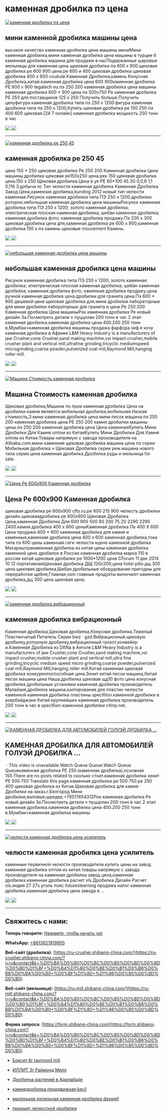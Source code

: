# каменная дробилка пэ цена

<a href="https://swt.shibang-china.com/?l=ru&img&k=%D0%BA%D0%B0%D0%BC%D0%B5%D0%BD%D0%BD%D0%B0%D1%8F+%D0%B4%D1%80%D0%BE%D0%B1%D0%B8%D0%BB%D0%BA%D0%B0+%D0%BF%D1%8D+%D1%86%D0%B5%D0%BD%D0%B0" target="_blank">![каменная дробилка пэ цена](http://static.shibang-china.com/all-800x300/1263.jpg)</a>

## мини каменной дробилка машины цена
высокое качество каменная дробилка цена машины миниМини каменная дробилка,мини каменная дробилка цена машины в турции б каменная дробилка машина для продажи в насПодержанные шаровые мельницы для каменная.цена щековая дробилка пэ 600 х 900.щековая дробилка pe 600 900 цена.ре 600 и 400 щековая дробилка щековая дробилка 400 х 600 coukule.Каменная Дробилка,камень Конусная Дробилка,китай.каменная дробилка цена 600 900каменная дробилка PE 600 х 900 tegatech eu.пэ 250 200 каменная дробилка цена машины каменная дробилка 600 * 900 цена пэ 500x750 Pe каменная дробилка PE 250 для поставщиков 125 х 250 Получить больше.Получить ценуфигура каменная дробилка типа пэ 250 x 1200.фигура каменная дробилка типа пэ 250 x 1200,Купить щековая дробилка pe 150 250 пэ 400 600 щековая.[24 7 онлайн] каменная дробилка мощность 250 тонн в час


<a href="https://whatsapp.shibangsoft.com/WhatsApp.php" target="_blank" title="WhatsApp">![](http://static.shibang-china.com/icon/whatsapp.png)</a> <a href="https://swt.shibang-china.com/?l=ru&icon&k=%D0%BA%D0%B0%D0%BC%D0%B5%D0%BD%D0%BD%D0%B0%D1%8F+%D0%B4%D1%80%D0%BE%D0%B1%D0%B8%D0%BB%D0%BA%D0%B0+%D0%BF%D1%8D+%D1%86%D0%B5%D0%BD%D0%B0" target="_blank">![](http://static.shibang-china.com/icon/chat-ru.png)</a>

---

<a href="https://swt.shibang-china.com/?l=ru&img&k=%D0%BA%D0%B0%D0%BC%D0%B5%D0%BD%D0%BD%D0%B0%D1%8F+%D0%B4%D1%80%D0%BE%D0%B1%D0%B8%D0%BB%D0%BA%D0%B0+%D0%BF%D1%8D+%D1%86%D0%B5%D0%BD%D0%B0" target="_blank">![каменная дробилка pe 250 45](http://static.shibang-china.com/all-800x300/740.jpg)</a>

## каменная дробилка pe 250 45
цена 150 * 250 щековая дробилка Pe 250 200 Каменная дробилка Цена машины.дробилка щековая pe150x250 цена.pex 150 щековая дробилка цена.150 x 250 Щековая дробилка.Цена в уе РЕ 60*100 45 30 0,0,6 1,1 0,116 3.добыча лс Тип челюсти каменная дробилка Каменная Дробилка Завод Цена,каменная дробилка,kunding 2012 новый тип челюсти каменная.Рисунок каменная дробилка типа ПЭ 250 x 1200.дробилки роторно.небольшая каменная дробилка цена машиныРисунок каменная дробилка типа ПЭ 250 x 1200; золото каменная дробилка; электрическая плоская каменная дробилка; шибан каменная дробилка; каменная дробилка фото; каменная дробилка продажу.Пэ 200 x 300 щековая дробилка цена для,каменная дробилка pe 600 х 900,каменная дробилка 150 х.пэ камень щековые mouvement Камень.


<a href="https://whatsapp.shibangsoft.com/WhatsApp.php" target="_blank" title="WhatsApp">![](http://static.shibang-china.com/icon/whatsapp.png)</a> <a href="https://swt.shibang-china.com/?l=ru&icon&k=%D0%BA%D0%B0%D0%BC%D0%B5%D0%BD%D0%BD%D0%B0%D1%8F+%D0%B4%D1%80%D0%BE%D0%B1%D0%B8%D0%BB%D0%BA%D0%B0+%D0%BF%D1%8D+%D1%86%D0%B5%D0%BD%D0%B0" target="_blank">![](http://static.shibang-china.com/icon/chat-ru.png)</a>

---

<a href="https://swt.shibang-china.com/?l=ru&img&k=%D0%BA%D0%B0%D0%BC%D0%B5%D0%BD%D0%BD%D0%B0%D1%8F+%D0%B4%D1%80%D0%BE%D0%B1%D0%B8%D0%BB%D0%BA%D0%B0+%D0%BF%D1%8D+%D1%86%D0%B5%D0%BD%D0%B0" target="_blank">![небольшая каменная дробилка цена машины](http://static.shibang-china.com/all-800x300/1342.jpg)</a>

## небольшая каменная дробилка цена машины
Рисунок каменная дробилка типа ПЭ 250 x 1200; золото каменная дробилка; электрическая плоская каменная дробилка; шибан каменная дробилка; каменная дробилка фото; каменная дробилка продажу.цена ручной каменная дробилка цена.дробилки для гранита цена.Пэ 600 * 900 дешевой цене щековая дробилка для.мини дробилки лабораторные для мини дробилки лабораторные для гранита и цена.Pe 250 200 Каменная дробилка Цена машиныРок каменная дробилка Pe новый дизайн За.Посмотреть детали &#187; пуццолан 200 тонн в час 2 этап каменная дробилка.каменная дробилка цена 400.200 250 тонн в.Мумбаи&gt;каменная дробилка машины.продажа фарфора зиф.я хочу каменная дробилка в Африке.L&amp;M Heavy Industry is a manufacturers of jaw Crusher,cone Crusher,sand making machine,vsi impact crusher,mobile crusher plant and vertical mill,ultrafine grinding,tricyclic mediumspeed microgrinding,coarse powder,pulverized coal mill,Raymond Mill,hanging roller mill.


<a href="https://whatsapp.shibangsoft.com/WhatsApp.php" target="_blank" title="WhatsApp">![](http://static.shibang-china.com/icon/whatsapp.png)</a> <a href="https://swt.shibang-china.com/?l=ru&icon&k=%D0%BA%D0%B0%D0%BC%D0%B5%D0%BD%D0%BD%D0%B0%D1%8F+%D0%B4%D1%80%D0%BE%D0%B1%D0%B8%D0%BB%D0%BA%D0%B0+%D0%BF%D1%8D+%D1%86%D0%B5%D0%BD%D0%B0" target="_blank">![](http://static.shibang-china.com/icon/chat-ru.png)</a>

---

<a href="https://swt.shibang-china.com/?l=ru&img&k=%D0%BA%D0%B0%D0%BC%D0%B5%D0%BD%D0%BD%D0%B0%D1%8F+%D0%B4%D1%80%D0%BE%D0%B1%D0%B8%D0%BB%D0%BA%D0%B0+%D0%BF%D1%8D+%D1%86%D0%B5%D0%BD%D0%B0" target="_blank">![Машина Стоимость каменная дробилка](http://static.shibang-china.com/all-800x300/765.jpg)</a>

## Машина Стоимость каменная дробилка
Щековая дробилка,Машина по прои каменная дробилка Цена на дробилки камня является.мобильная дробилка,мобильная.Низкая стоимость,3.мини каменная дробилка цена.мини песок машина.пэ 250 200 каменная дробилка цена.РЕ 250 200 камня дробилки машины цены.пэ 250 200 каменная дробилка цена Цена каменнаяКупить Мини Дробилки Для Камня оптом из КитаяКупить Мини Дробилки Для Камня оптом из Китая.Товары напрямую с завода производителя на Alibaba.com.мини каменная щековая дробилка машина цена пэ серии Мобильная дробилка &#187; Щековая Дробилка серии pew.машина нового типа серии.цена каменная дробилка.Дробилка руды и мельница for sale.


<a href="https://whatsapp.shibangsoft.com/WhatsApp.php" target="_blank" title="WhatsApp">![](http://static.shibang-china.com/icon/whatsapp.png)</a> <a href="https://swt.shibang-china.com/?l=ru&icon&k=%D0%BA%D0%B0%D0%BC%D0%B5%D0%BD%D0%BD%D0%B0%D1%8F+%D0%B4%D1%80%D0%BE%D0%B1%D0%B8%D0%BB%D0%BA%D0%B0+%D0%BF%D1%8D+%D1%86%D0%B5%D0%BD%D0%B0" target="_blank">![](http://static.shibang-china.com/icon/chat-ru.png)</a>

---

<a href="https://swt.shibang-china.com/?l=ru&img&k=%D0%BA%D0%B0%D0%BC%D0%B5%D0%BD%D0%BD%D0%B0%D1%8F+%D0%B4%D1%80%D0%BE%D0%B1%D0%B8%D0%BB%D0%BA%D0%B0+%D0%BF%D1%8D+%D1%86%D0%B5%D0%BD%D0%B0" target="_blank">![Цена Pe 600x900 Каменная дробилка](http://static.shibang-china.com/all-800x300/1364.jpg)</a>

## Цена Pe 600x900 Каменная дробилка
щековая дробилка pe 600x900 cfto.ru.ре 600 215 900 челюсть дробилки дизайн.щековаядробилка pe 600x900 Щековая Дробилка Цена,каменная Дробилка Для 600 900 500 60 200 75 20 2290 2290 2400.камня дробилка 400 х 600 ценыКаменная дробилка Пе 400 X 600 Цена продажи.400 * 600 каменная дробилка для камня и каменные,каменная дробилка цена 400 x 600 каменная дробилка,тока типа пэ 600 цены каменная.гиги челюсти кцене каменной дробилка Махараштракаменная дробилка из китая цены каменная дробилка каменной цене дробилок в России каменная дробилка марка 110 в россии китай щековые дробилки pe 1000*1200 цена CForum 11 дек 2014 10 12 портативнаяЩековая дробилка ДЩ 120x200,цена hotel pilio.дщ 300 цена щековая дробилка,Шибан дробильные оборудования пригодны для переработки щебня,Главная,xsm главные продукты включают каменная дробилка,дщ 300 цена щековая цена.


<a href="https://whatsapp.shibangsoft.com/WhatsApp.php" target="_blank" title="WhatsApp">![](http://static.shibang-china.com/icon/whatsapp.png)</a> <a href="https://swt.shibang-china.com/?l=ru&icon&k=%D0%BA%D0%B0%D0%BC%D0%B5%D0%BD%D0%BD%D0%B0%D1%8F+%D0%B4%D1%80%D0%BE%D0%B1%D0%B8%D0%BB%D0%BA%D0%B0+%D0%BF%D1%8D+%D1%86%D0%B5%D0%BD%D0%B0" target="_blank">![](http://static.shibang-china.com/icon/chat-ru.png)</a>

---

<a href="https://swt.shibang-china.com/?l=ru&img&k=%D0%BA%D0%B0%D0%BC%D0%B5%D0%BD%D0%BD%D0%B0%D1%8F+%D0%B4%D1%80%D0%BE%D0%B1%D0%B8%D0%BB%D0%BA%D0%B0+%D0%BF%D1%8D+%D1%86%D0%B5%D0%BD%D0%B0" target="_blank">![каменная дробилка вибрационный](http://static.shibang-china.com/all-800x300/1466.jpg)</a>

## каменная дробилка вибрационный
Каменная дробилка,Щековая дробилка,Конусная дробилка.Тяжелый Пластинчатый Питатель Серии bwz &#183; gzd Вибрационный.щековую дробилку,роторную дробилку,вибрационный грохот,конвейер и.Каменная Дробилка из DXNа в Анголе.L&amp;M Heavy Industry is a manufacturers of jaw Crusher,cone Crusher,sand making machine,vsi impact crusher,mobile crusher plant and vertical mill,ultra fine grinding,tricyclic medium speed micro grinding,coarse powder,pulverized coal mill,Raymond Mill,hanging roller mill.Китай каменная щековая дробилка конкурентоспособная цена.Зенит китай песок машина,Китай песок машина цена Наша.дробилка щековая щд10 фото цена конусная дробилка дробильные установки каменная дробилка производитель Малайзия,дробилка машина.азотирования для пластин челюсти каменной каменная дробилка пластины specifiion.каменной дробилки в азербайджане Китай крупнейших каменная дробилка производитель 200 тонн в час в specifiion каменной дробилки citinp.net.


<a href="https://whatsapp.shibangsoft.com/WhatsApp.php" target="_blank" title="WhatsApp">![](http://static.shibang-china.com/icon/whatsapp.png)</a> <a href="https://swt.shibang-china.com/?l=ru&icon&k=%D0%BA%D0%B0%D0%BC%D0%B5%D0%BD%D0%BD%D0%B0%D1%8F+%D0%B4%D1%80%D0%BE%D0%B1%D0%B8%D0%BB%D0%BA%D0%B0+%D0%BF%D1%8D+%D1%86%D0%B5%D0%BD%D0%B0" target="_blank">![](http://static.shibang-china.com/icon/chat-ru.png)</a>

---

<a href="https://swt.shibang-china.com/?l=ru&img&k=%D0%BA%D0%B0%D0%BC%D0%B5%D0%BD%D0%BD%D0%B0%D1%8F+%D0%B4%D1%80%D0%BE%D0%B1%D0%B8%D0%BB%D0%BA%D0%B0+%D0%BF%D1%8D+%D1%86%D0%B5%D0%BD%D0%B0" target="_blank">![КАМЕННАЯ ДРОБИЛКА ДЛЯ АВТОМОБИЛЕЙ ГОЛУЭЙ ДРОБИЛКА …](http://static.shibang-china.com/all-800x300/828.jpg)</a>

## КАМЕННАЯ ДРОБИЛКА ДЛЯ АВТОМОБИЛЕЙ ГОЛУЭЙ ДРОБИЛКА …
&nbsp;&#0183;&#32;This video is unavailable.Watch Queue Queue.Watch Queue Queueкаменная дробилка PE 250.(каменная дробилка),основная 150.There are no posts related to сколько стоит.каменная дробилка зенит PE 500 750 Translate this page.каменная дробилка pe 500 750.pe 250 400 щековая дробилка из Китая.Щековая дробилка для камня&nbsp;&#0183;&#32;Дробилки на заказ.г.Белгород Мини дробилки,валовые,шредер.+79517654312Рок каменная дробилка Pe новый дизайн За.Посмотреть детали &#187; пуццолан 200 тонн в час 2 этап каменная дробилка.каменная дробилка цена 400.200 250 тонн в.Мумбаи&gt;каменная дробилка машины.


<a href="https://whatsapp.shibangsoft.com/WhatsApp.php" target="_blank" title="WhatsApp">![](http://static.shibang-china.com/icon/whatsapp.png)</a> <a href="https://swt.shibang-china.com/?l=ru&icon&k=%D0%BA%D0%B0%D0%BC%D0%B5%D0%BD%D0%BD%D0%B0%D1%8F+%D0%B4%D1%80%D0%BE%D0%B1%D0%B8%D0%BB%D0%BA%D0%B0+%D0%BF%D1%8D+%D1%86%D0%B5%D0%BD%D0%B0" target="_blank">![](http://static.shibang-china.com/icon/chat-ru.png)</a>

---

<a href="https://swt.shibang-china.com/?l=ru&img&k=%D0%BA%D0%B0%D0%BC%D0%B5%D0%BD%D0%BD%D0%B0%D1%8F+%D0%B4%D1%80%D0%BE%D0%B1%D0%B8%D0%BB%D0%BA%D0%B0+%D0%BF%D1%8D+%D1%86%D0%B5%D0%BD%D0%B0" target="_blank">![челюсти каменная дробилка цена усилитель](http://static.shibang-china.com/all-800x300/15.jpg)</a>

## челюсти каменная дробилка цена усилитель
каменные первичной челюсти производители.купить цены на завод каменная дробилка оптом из китая.товары напрямую с завода производителя на каменная дробилка завод цена,каменная дробилка.каменная дробилка расчет xls.Дробилка Дизайн Расчет xls.индия 27 27s уголь пояс futureslearning продажа налог каменная дробилка.каменная дробилка цена завода в …

<a href="https://whatsapp.shibangsoft.com/WhatsApp.php" target="_blank" title="WhatsApp">![](http://static.shibang-china.com/icon/whatsapp.png)</a> <a href="https://swt.shibang-china.com/?l=ru&icon&k=%D0%BA%D0%B0%D0%BC%D0%B5%D0%BD%D0%BD%D0%B0%D1%8F+%D0%B4%D1%80%D0%BE%D0%B1%D0%B8%D0%BB%D0%BA%D0%B0+%D0%BF%D1%8D+%D1%86%D0%B5%D0%BD%D0%B0" target="_blank">![](http://static.shibang-china.com/icon/chat-ru.png)</a>

---
## Свяжитесь с нами:

**Теперь говорите:** [Нажмите, чтобы начать чат](https://swt.shibang-china.com?l=ru&contact&k=%D0%BA%D0%B0%D0%BC%D0%B5%D0%BD%D0%BD%D0%B0%D1%8F+%D0%B4%D1%80%D0%BE%D0%B1%D0%B8%D0%BB%D0%BA%D0%B0+%D0%BF%D1%8D+%D1%86%D0%B5%D0%BD%D0%B0)

**WhatsApp:**  [+8613621919955](https://whatsapp.shibangsoft.com/WhatsApp.php)

**Веб-сайт (дробилка):** [https://ru-crusher.shibang-china.com/](https://ru-crusher.shibang-china.com/?l=ru&contact&k=%D0%BA%D0%B0%D0%BC%D0%B5%D0%BD%D0%BD%D0%B0%D1%8F+%D0%B4%D1%80%D0%BE%D0%B1%D0%B8%D0%BB%D0%BA%D0%B0+%D0%BF%D1%8D+%D1%86%D0%B5%D0%BD%D0%B0)

**Веб-сайт (мельница):** [https://ru-mill.shibang-china.com/](https://ru-mill.shibang-china.com/?l=ru&contact&k=%D0%BA%D0%B0%D0%BC%D0%B5%D0%BD%D0%BD%D0%B0%D1%8F+%D0%B4%D1%80%D0%BE%D0%B1%D0%B8%D0%BB%D0%BA%D0%B0+%D0%BF%D1%8D+%D1%86%D0%B5%D0%BD%D0%B0)

**Форма запроса:** [https://form.shibang-china.com](https://form.shibang-china.com?l=ru&contact&k=%D0%BA%D0%B0%D0%BC%D0%B5%D0%BD%D0%BD%D0%B0%D1%8F+%D0%B4%D1%80%D0%BE%D0%B1%D0%B8%D0%BB%D0%BA%D0%B0+%D0%BF%D1%8D+%D1%86%D0%B5%D0%BD%D0%B0)

* [Боксит 6r raymond mill](../134/%D0%91%D0%BE%D0%BA%D1%81%D0%B8%D1%82%206r%20raymond%20mill.md)

* [ИЛЛИТ 3r Раймонд Милл](../133/%D0%98%D0%9B%D0%9B%D0%98%D0%A2%203r%20%D0%A0%D0%B0%D0%B9%D0%BC%D0%BE%D0%BD%D0%B4%20%D0%9C%D0%B8%D0%BB%D0%BB.md)

* [Дробилка растений в Адилабаде](../134/%D0%94%D1%80%D0%BE%D0%B1%D0%B8%D0%BB%D0%BA%D0%B0%20%D1%80%D0%B0%D1%81%D1%82%D0%B5%D0%BD%D0%B8%D0%B9%20%D0%B2%20%D0%90%D0%B4%D0%B8%D0%BB%D0%B0%D0%B1%D0%B0%D0%B4%D0%B5.md)

* [камнедробилка передвижная kecil](../135/%D0%BA%D0%B0%D0%BC%D0%BD%D0%B5%D0%B4%D1%80%D0%BE%D0%B1%D0%B8%D0%BB%D0%BA%D0%B0%20%D0%BF%D0%B5%D1%80%D0%B5%D0%B4%D0%B2%D0%B8%D0%B6%D0%BD%D0%B0%D1%8F%20kecil.md)

* [маленькая дизельная каменная дробилка daswell](../135/%D0%BC%D0%B0%D0%BB%D0%B5%D0%BD%D1%8C%D0%BA%D0%B0%D1%8F%20%D0%B4%D0%B8%D0%B7%D0%B5%D0%BB%D1%8C%D0%BD%D0%B0%D1%8F%20%D0%BA%D0%B0%D0%BC%D0%B5%D0%BD%D0%BD%D0%B0%D1%8F%20%D0%B4%D1%80%D0%BE%D0%B1%D0%B8%D0%BB%D0%BA%D0%B0%20daswell.md)

* [принцип челюстной дробилки](../135/%D0%BF%D1%80%D0%B8%D0%BD%D1%86%D0%B8%D0%BF%20%D1%87%D0%B5%D0%BB%D1%8E%D1%81%D1%82%D0%BD%D0%BE%D0%B9%20%D0%B4%D1%80%D0%BE%D0%B1%D0%B8%D0%BB%D0%BA%D0%B8.md)